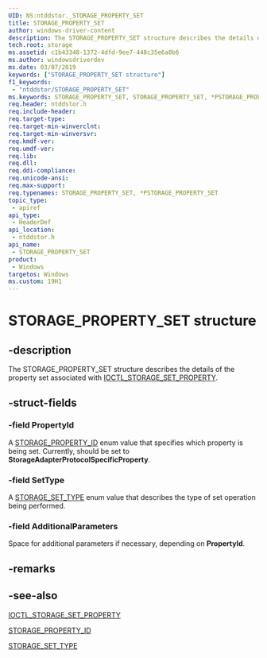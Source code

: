 ```yaml
---
UID: NS:ntddstor._STORAGE_PROPERTY_SET
title: STORAGE_PROPERTY_SET
author: windows-driver-content
description: The STORAGE_PROPERTY_SET structure describes the details of the property set associated with IOCTL_STORAGE_SET_PROPERTY.
tech.root: storage
ms.assetid: c1b43348-1372-4dfd-9ee7-448c35e6a0b6
ms.author: windowsdriverdev
ms.date: 03/07/2019
keywords: ["STORAGE_PROPERTY_SET structure"]
f1_keywords:
 - "ntddstor/STORAGE_PROPERTY_SET"
ms.keywords: STORAGE_PROPERTY_SET, STORAGE_PROPERTY_SET, *PSTORAGE_PROPERTY_SET, 
req.header: ntddstor.h
req.include-header:
req.target-type:
req.target-min-winverclnt:
req.target-min-winversvr:
req.kmdf-ver:
req.umdf-ver:
req.lib:
req.dll:
req.ddi-compliance:
req.unicode-ansi:
req.max-support:
req.typenames: STORAGE_PROPERTY_SET, *PSTORAGE_PROPERTY_SET
topic_type: 
 - apiref
api_type: 
 - HeaderDef
api_location: 
 - ntddstor.h
api_name: 
 - STORAGE_PROPERTY_SET
product:
 - Windows
targetos: Windows
ms.custom: 19H1
---
```


# STORAGE_PROPERTY_SET structure

## -description

The STORAGE_PROPERTY_SET structure describes the details of the property set associated with [IOCTL_STORAGE_SET_PROPERTY](ni-ntddstor-ioctl_storage_set_property.md).

## -struct-fields

### -field PropertyId

A [STORAGE_PROPERTY_ID](ne-ntddstor-storage_property_id.md) enum value that specifies which property is being set. Currently, should be set to **StorageAdapterProtocolSpecificProperty**.

### -field SetType

A [STORAGE_SET_TYPE](ne-ntddstor-storage_set_type.md) enum value that describes the type of set operation being performed.

### -field AdditionalParameters

Space for additional parameters if necessary, depending on **PropertyId**.

## -remarks

## -see-also

[IOCTL_STORAGE_SET_PROPERTY](ni-ntddstor-ioctl_storage_set_property.md)

[STORAGE_PROPERTY_ID](ne-ntddstor-storage_property_id.md)

[STORAGE_SET_TYPE](ne-ntddstor-storage_set_type.md)

